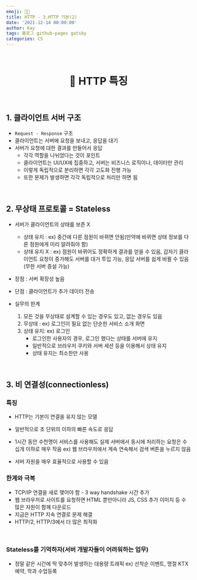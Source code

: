 ```yaml
---
emoji: 👨‍💻
title: HTTP - 3.HTTP 기본(2)
date: '2021-12-14 00:00:00'
author: Kay
tags: 블로그 github-pages gatsby
categories: CS
---
```


<br>

<h1 align="center">
  👋  HTTP 특징
</h1>

<br>

## 1. 클라이언트 서버 구조

- `Request - Response` 구조
- 클라이언트는 서버에 요청을 보내고, 응답을 대기
- 서버가 요청에 대한 결과를 만들어서 응답
  - 각각 역할을 나뉘었다는 것이 포인트
  - 클라이언트는 UI/UX에 집중하고, 서버는 비즈니스 로직이나, 데이터만 관리
  - 이렇게 독립적으로 분리하면 각각 고도화 진행 가능
  - 또한 문제가 발생하면 각각 독립적으로 처리만 하면 됨

<br>

## 2. 무상태 프로토콜 = Stateless

- 서버가 클라이언트의 상태를 보존 X

  - 상태 유지 : ex) 중간에 다른 점원이 바뀌면 안됨(만약에 바뀌면 상태 정보를 다른 점원에게 미리 알려줘야 함)
  - 상태 유지 X : ex) 점원이 바뀌어도 정확하게 결과를 얻을 수 있음, 갑자기 클라이언트 요청이 증가해도 서버를 대거 투입 가능, 응답 서버를 쉽게 바뀔 수 있음(무한 서버 증설 가능)

- 장점 : 서버 확장성 높음
- 단점 : 클라이언트가 추가 데이터 전송
- 실무의 한계
  1. 모든 것을 무상태로 설계할 수 있는 경우도 있고, 없는 경우도 있음
  2. 무상태 : ex) 로그인이 필요 없는 단순한 서비스 소개 화면
  3. 상태 유지: ex) 로그인
     - 로그인한 사용자의 경우, 로그인 했다는 상태를 서버에 유지
     - 일반적으로 브라우저 쿠키와 서버 세션 등을 이용해서 상태 유지
     - 상태 유지는 최소한만 사용

<br>

## 3. 비 연결성(connectionless)

### 특징

- HTTP는 기본이 연결을 유지 않는 모델
- 일반적으로 초 단위의 이하의 빠른 속도로 응답
- 1시간 동안 수천명이 서비스를 사용해도 실제 서버에서 동시에 처리하는 요청은 수십개 이하로 매우 작음
  ex) 웹 브라우저에서 계속 연속해서 검색 버튼을 누르지 않음

- 서버 자원을 매우 효율적으로 사용할 수 있음

### 한계와 극복

- TCP/IP 연결을 새로 맺어야 함 - 3 way handshake 시간 추가
- 웹 브라우저로 사이트를 요청하면 HTML 뿐만아니라 JS, CSS 추가 이미지 등 수많은 자원이 함께 다운로드
- 지금은 HTTP 지속 연결로 문제 해결
- HTTP/2, HTTP/3에서 더 많은 최적화

<br>

### Stateless를 기억하자(서버 개발자들이 어려워하는 업무)

- 정말 같은 시간에 딱 맞추어 발생하는 대용량 트래픽
  ex) 선착순 이벤트, 명절 KTX 예약, 학과 수업등록

```toc

```
